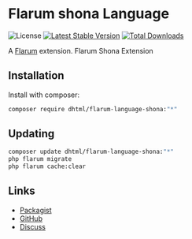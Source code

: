 # Flarum shona Language

![License](https://img.shields.io/badge/license-GPL-1.0-or-later-blue.svg) [![Latest Stable Version](https://img.shields.io/packagist/v/dhtml/flarum-language-shona.svg)](https://packagist.org/packages/dhtml/flarum-language-shona) [![Total Downloads](https://img.shields.io/packagist/dt/dhtml/flarum-language-shona.svg)](https://packagist.org/packages/dhtml/flarum-language-shona)

A [Flarum](http://flarum.org) extension. Flarum Shona Extension

## Installation

Install with composer:

```sh
composer require dhtml/flarum-language-shona:"*"
```

## Updating

```sh
composer update dhtml/flarum-language-shona:"*"
php flarum migrate
php flarum cache:clear
```

## Links

- [Packagist](https://packagist.org/packages/dhtml/flarum-language-shona)
- [GitHub](https://github.com/dhtml/flarum-language-shona)
- [Discuss](https://discuss.flarum.org/d/PUT_DISCUSS_SLUG_HERE)
